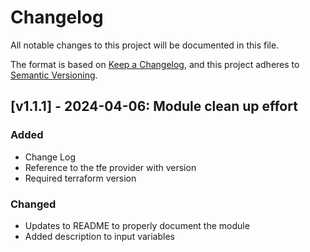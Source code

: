 # Changelog

All notable changes to this project will be documented in this file.

The format is based on [Keep a Changelog](https://keepachangelog.com/en/1.1.0/),
and this project adheres to [Semantic Versioning](https://semver.org/spec/v2.0.0.html).

<!-- Entry Template

## [v#.#.#] - YYYY-MM-DD: Description goes here

### Added
### Changed
### Deprecated
### Removed
### Fixed
### Security

 -->

## [v1.1.1] - 2024-04-06: Module clean up effort

### Added

- Change Log
- Reference to the tfe provider with version
- Required terraform version

### Changed

- Updates to README to properly document the module
- Added description to input variables
